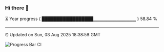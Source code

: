 ### Hi there 👋

⏳ Year progress { █████████████████▁▁▁▁▁▁▁▁▁▁▁▁▁ } 58.84 %

---

⏰ Updated on Sun, 03 Aug 2025 18:38:58 GMT

![Progress Bar CI](https://github.com/DhruviPatel157/GitHub-Actions-Demo/workflows/Progress%20Bar%20CI/badge.svg)
